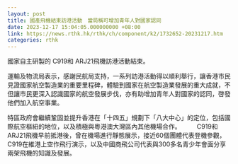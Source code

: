 ```yaml
---
layout: post
title: 國產飛機結束訪港活動　當局稱可增加青年人對國家認同
date: 2023-12-17 15:04:05.000000000 +08:00
link: https://news.rthk.hk/rthk/ch/component/k2/1732652-20231217.htm
categories: rthk
---
```


國家自主研製的 C919和 ARJ21飛機訪港活動結束。

運輸及物流局表示，感謝民航局支持，一系列訪港活動得以順利舉行，讓香港市民見證國家航空製造業的重要里程碑，體驗到國家在航空製造業發展的重大成就，不但讓市民更深入認識國家的航空發展步伐，亦有助增加青年人對國家的認同，啓發他們加入航空事業。

特區政府會繼續鞏固並提升香港在「十四五」規劃下「八大中心」的定位，包括國際航空樞紐的地位，以及積極與粵港澳大灣區內其他機場合作。
　　 
C919和ARJ21飛機早前抵港後，曾在機場進行靜態展示，接近60個團體代表登機參觀，C919在維港上空作飛行演示，以及中國商飛公司代表與300多名青少年會面分享兩架飛機的知識及發展。
